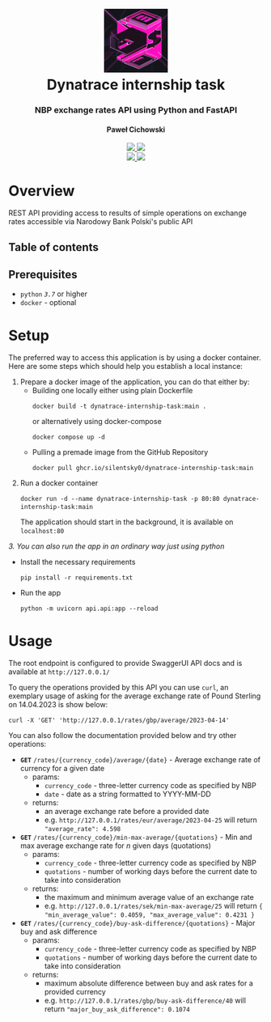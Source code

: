 <h1 align="center">
    </br>
    <img src="./.github/img/dynatrace-internship-task.png" width="25%" height="25%">
    </br>
    Dynatrace internship task
    </br>
    <h3 align="center">NBP exchange rates API using Python and FastAPI</h3>
    <h4 align="center">Paweł Cichowski</h4>
</h1>

<p align="center">
    <a href="./LICENSE">
        <img src="https://img.shields.io/github/license/Silentsky0/dynatrace-internship-task">
    </a>
    <a href="https://github.com/tiangolo/fastapi">
        <img src="https://img.shields.io/pypi/pyversions/FastAPI">
    </a>
    <br/>
    <a href="https://github.com/Silentsky0/dynatrace-internship-task/actions/workflows/docker-publish.yml">
        <img src="https://github.com/Silentsky0/dynatrace-internship-task/actions/workflows/docker-publish.yml/badge.svg?branch=main">
    </a>
    <a href="https://github.com/Silentsky0/dynatrace-internship-task/actions/workflows/pytest-and-publish.yml">
        <img src="https://github.com/Silentsky0/dynatrace-internship-task/actions/workflows/pytest-and-publish.yml/badge.svg?branch=main">
    </a>
</p>

# Overview

REST API providing access to results of simple operations on exchange rates accessible via Narodowy Bank Polski's
public API

## Table of contents

## Prerequisites

- `python` *`3.7`* or higher
- `docker` - optional

# Setup

The preferred way to access this application is by using a docker container.
Here are some steps which should help you establish a local instance:

1. Prepare a docker image of the application, you can do that either by:
   -  Building one locally either using plain Dockerfile
      ```
      docker build -t dynatrace-internship-task:main .
      ```
      or alternatively using docker-compose
      ```
      docker compose up -d 
      ```
   - Pulling a premade image from the GitHub Repository
     ```
     docker pull ghcr.io/silentsky0/dynatrace-internship-task:main
     ```
2. Run a docker container
   ```
   docker run -d --name dynatrace-internship-task -p 80:80 dynatrace-internship-task:main
   ```
   The application should start in the background, it is available on `localhost:80`

*3. You can also run the app in an ordinary way just using python*

   - Install the necessary requirements
     ```
     pip install -r requirements.txt
     ```
   - Run the app
     ```
     python -m uvicorn api.api:app --reload
     ```

# Usage

The root endpoint is configured to provide SwaggerUI API docs and is available at `http://127.0.0.1/`

To query the operations provided by this API you can use `curl`, an exemplary usage of asking for the average exchange
rate of Pound Sterling on 14.04.2023 is show below:
```
curl -X 'GET' 'http://127.0.0.1/rates/gbp/average/2023-04-14'
```

You can also follow the documentation provided below and try other operations:

- **`GET`** `/rates/{currency_code}/average/{date}` - Average exchange rate of currency for a given date
  - params:
    - `currency_code` - three-letter currency code as specified by NBP
    - `date` - date as a string formatted to YYYY-MM-DD
  - returns:
    - an average exchange rate before a provided date
    - e.g. `http://127.0.0.1/rates/eur/average/2023-04-25` will return `"average_rate": 4.598`
- **`GET`** `/rates/{currency_code}/min-max-average/{quotations}` - Min and max average exchange rate for *n* given
  days (quotations)
  - params:
    - `currency_code` - three-letter currency code as specified by NBP
    - `quotations` - number of working days before the current date to take into consideration
  - returns:
    - the maximum and minimum average value of an exchange rate
    - e.g. `http://127.0.0.1/rates/sek/min-max-average/25` will return `{ "min_average_value": 0.4059, "max_average_value": 0.4231 }`
- **`GET`** `/rates/{currency_code}/buy-ask-difference/{quotations}` - Major buy and ask difference
  - params:
    - `currency_code` - three-letter currency code as specified by NBP
    - `quotations` - number of working days before the current date to take into consideration
  - returns:
    - maximum absolute difference between buy and ask rates for a provided currency
    - e.g. `http://127.0.0.1/rates/gbp/buy-ask-difference/40` will return `"major_buy_ask_difference": 0.1074`